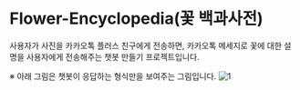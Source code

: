 # Flower-Encyclopedia(꽃 백과사전)
사용자가 사진을 카카오톡 플러스 친구에게 전송하면, 카카오톡 메세지로 꽃에 대한 설명을 사용자에게 전송해주는 챗봇 만들기 프로젝트입니다.

※ 아래 그림은 챗봇이 응답하는 형식만을 보여주는 그림입니다.
![1](https://user-images.githubusercontent.com/43947747/46645410-c63eda00-cbbf-11e8-8dbd-265052e9f800.png)

#
